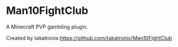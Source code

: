 # Man10FightClub
A Minecraft PVP gambling plugin.  

Created by takatronix:https://github.com/takatronix/Man10FightClub